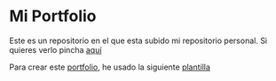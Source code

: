 # Mi Portfolio
Este es un repositorio en el que esta subido mi repositorio personal. Si quieres verlo pincha [aquí](https://manuel19t.github.io/)

Para crear este [portfolio](https://manuel19t.github.io/), he usado la siguiente [plantilla](https://html5up.net/read-only)
